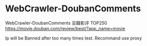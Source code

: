 # WebCrawler-DoubanComments
WebCrawler-DoubanComments 豆瓣影评 TOP250
https://movie.douban.com/review/best/?app_name=movie

Ip will be Banned after too many times test.
Recommand use proxy
